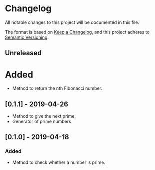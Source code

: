 # Changelog
All notable changes to this project will be documented in this file.

The format is based on [Keep a Changelog](https://keepachangelog.com/en/1.0.0/),
and this project adheres to [Semantic Versioning](https://semver.org/spec/v2.0.0.html).

## Unreleased
# Added
- Method to return the nth Fibonacci number.

## [0.1.1] - 2019-04-26
- Method to give the next prime.
- Generator of prime numbers

## [0.1.0] - 2019-04-18
### Added
- Method to check whether a number is prime.
